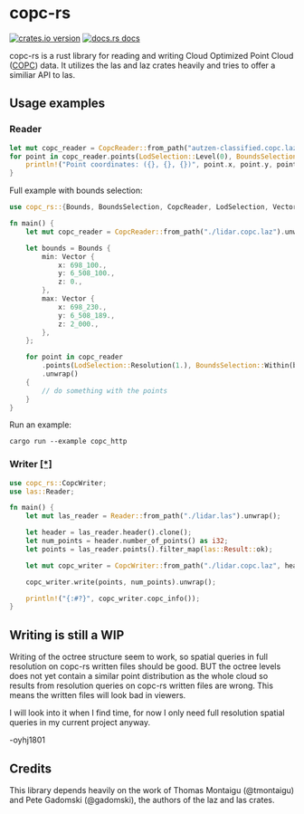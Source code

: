 # copc-rs

[![crates.io version](https://img.shields.io/crates/v/copc-rs.svg)](https://crates.io/crates/copc-rs)
[![docs.rs docs](https://docs.rs/copc-rs/badge.svg)](https://docs.rs/copc-rs)

copc-rs is a rust library for reading and writing Cloud Optimized Point Cloud ([COPC](https://copc.io/)) data.
It utilizes the las and laz crates heavily and tries to offer a similiar API to las.

## Usage examples

### Reader

```rust
let mut copc_reader = CopcReader::from_path("autzen-classified.copc.laz")?;
for point in copc_reader.points(LodSelection::Level(0), BoundsSelection::All)?.take(5) {
    println!("Point coordinates: ({}, {}, {})", point.x, point.y, point.z);
}
```

Full example with bounds selection:
```rust
use copc_rs::{Bounds, BoundsSelection, CopcReader, LodSelection, Vector};

fn main() {
    let mut copc_reader = CopcReader::from_path("./lidar.copc.laz").unwrap();

    let bounds = Bounds {
        min: Vector {
            x: 698_100.,
            y: 6_508_100.,
            z: 0.,
        },
        max: Vector {
            x: 698_230.,
            y: 6_508_189.,
            z: 2_000.,
        },
    };

    for point in copc_reader
        .points(LodSelection::Resolution(1.), BoundsSelection::Within(bounds))
        .unwrap()
    {
        // do something with the points
    }
}
```

Run an example:
```
cargo run --example copc_http
```

### Writer [[*]](#writing-is-still-a-wip)

```rust
use copc_rs::CopcWriter;
use las::Reader;

fn main() {
    let mut las_reader = Reader::from_path("./lidar.las").unwrap();

    let header = las_reader.header().clone();
    let num_points = header.number_of_points() as i32;
    let points = las_reader.points().filter_map(las::Result::ok);

    let mut copc_writer = CopcWriter::from_path("./lidar.copc.laz", header, -1, -1).unwrap();

    copc_writer.write(points, num_points).unwrap();

    println!("{:#?}", copc_writer.copc_info());
}
```

## Writing is still a WIP

Writing of the octree structure seem to work, so spatial queries in full resolution on copc-rs written files should be good.
BUT the octree levels does not yet contain a similar point distribution as the whole cloud so results from resolution queries on copc-rs written files are wrong.
This means the written files will look bad in viewers.


I will look into it when I find time, for now I only need full resolution spatial queries in my current project anyway.

-oyhj1801

## Credits

This library depends heavily on the work of Thomas Montaigu (@tmontaigu) and Pete Gadomski (@gadomski), the authors of the laz and las crates.
